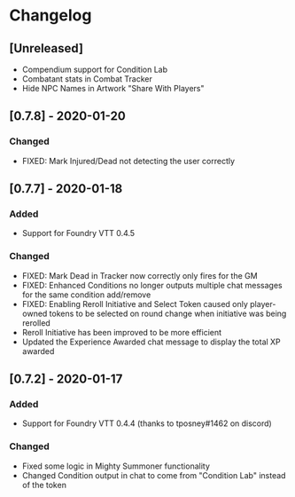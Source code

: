 # Changelog

## [Unreleased]
- Compendium support for Condition Lab
- Combatant stats in Combat Tracker
- Hide NPC Names in Artwork "Share With Players"

## [0.7.8] - 2020-01-20
### Changed
- FIXED: Mark Injured/Dead not detecting the user correctly

## [0.7.7] - 2020-01-18
### Added
- Support for Foundry VTT 0.4.5

### Changed
- FIXED: Mark Dead in Tracker now correctly only fires for the GM
- FIXED: Enhanced Conditions no longer outputs multiple chat messages for the same condition add/remove
- FIXED: Enabling Reroll Initiative and Select Token caused only player-owned tokens to be selected on round change when initiative was being rerolled
- Reroll Initiative has been improved to be more efficient
- Updated the Experience Awarded chat message to display the total XP awarded

## [0.7.2] - 2020-01-17
### Added
- Support for Foundry VTT 0.4.4 (thanks to tposney#1462 on discord)

### Changed
- Fixed some logic in Mighty Summoner functionality
- Changed Condition output in chat to come from "Condition Lab" instead of the token

